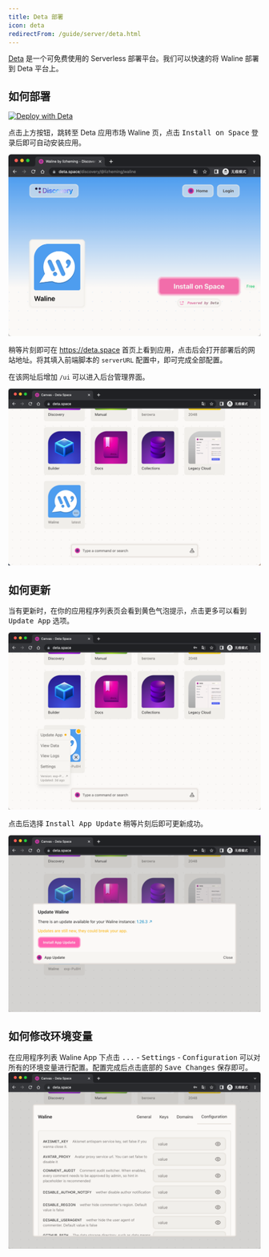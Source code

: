 ```yaml
---
title: Deta 部署
icon: deta
redirectFrom: /guide/server/deta.html
---
```


[Deta](https://deta.space/) 是一个可免费使用的 Serverless 部署平台。我们可以快速的将 Waline 部署到 Deta 平台上。

<!-- more -->

## 如何部署

[![Deploy with Deta](https://deta.space/buttons/dark.svg)](https://deta.space/discovery/@lizheming/waline)

点击上方按钮，跳转至 Deta 应用市场 Waline 页，点击 <kbd>Install on Space</kbd> 登录后即可自动安装应用。

![](../../assets/deta.png)

稍等片刻即可在 https://deta.space 首页上看到应用，点击后会打开部署后的网站地址。将其填入前端脚本的 `serverURL` 配置中，即可完成全部配置。

在该网址后增加 `/ui` 可以进入后台管理界面。

![](../../assets/deta-1.png)

## 如何更新

当有更新时，在你的应用程序列表页会看到黄色气泡提示，点击更多可以看到 <kbd>Update App</kbd> 选项。

![](../../assets/deta-2.png)

点击后选择 <kbd>Install App Update</kbd> 稍等片刻后即可更新成功。

![](../../assets/deta-3.png)

## 如何修改环境变量

在应用程序列表 Waline App 下点击 <kbd>...</kbd> - <kbd>Settings</kbd> - <kbd>Configuration</kbd> 可以对所有的环境变量进行配置。配置完成后点击底部的 <kbd>Save Changes</kbd> 保存即可。
![](../../assets/deta-4.png)
